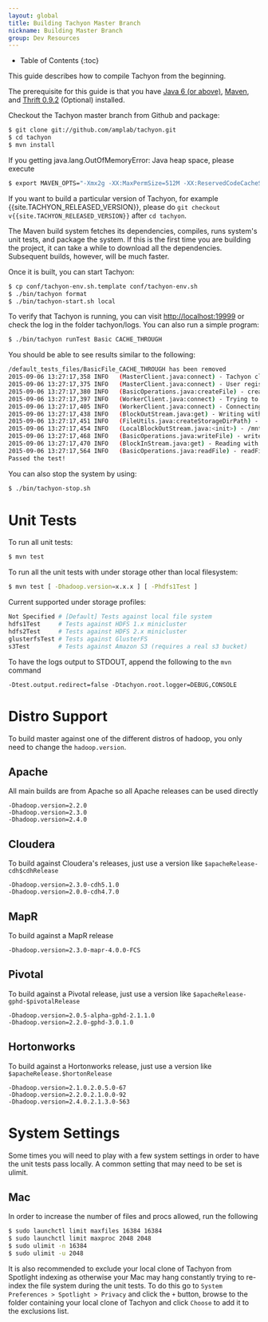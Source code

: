 ```yaml
---
layout: global
title: Building Tachyon Master Branch
nickname: Building Master Branch
group: Dev Resources
---
```


* Table of Contents
{:toc}

This guide describes how to compile Tachyon from the beginning.

The prerequisite for this guide is that you have [Java 6 (or above)](Java-Setup.html),
[Maven](Maven.html), and [Thrift 0.9.2](Thrift.html) (Optional) installed.

Checkout the Tachyon master branch from Github and package:

```bash
$ git clone git://github.com/amplab/tachyon.git
$ cd tachyon
$ mvn install
```

If you getting java.lang.OutOfMemoryError: Java heap space, please execute

```bash
$ export MAVEN_OPTS="-Xmx2g -XX:MaxPermSize=512M -XX:ReservedCodeCacheSize=512m"
```

If you want to build a particular version of Tachyon, for example {{site.TACHYON_RELEASED_VERSION}},
please do `git checkout v{{site.TACHYON_RELEASED_VERSION}}` after `cd tachyon`.

The Maven build system fetches its dependencies, compiles, runs system's unit tests, and package the
system. If this is the first time you are building the project, it can take a while to download all
the dependencies. Subsequent builds, however, will be much faster.

Once it is built, you can start Tachyon:

```bash
$ cp conf/tachyon-env.sh.template conf/tachyon-env.sh
$ ./bin/tachyon format
$ ./bin/tachyon-start.sh local
```

To verify that Tachyon is running, you can visit [http://localhost:19999](http://localhost:19999) or
check the log in the folder tachyon/logs. You can also run a simple program:

```bash
$ ./bin/tachyon runTest Basic CACHE_THROUGH
```

You should be able to see results similar to the following:

```bash
/default_tests_files/BasicFile_CACHE_THROUGH has been removed
2015-09-06 13:27:17,358 INFO   (MasterClient.java:connect) - Tachyon client (version 0.8.0-SNAPSHOT) is trying to connect with master @ localhost/127.0.0.1:19998
2015-09-06 13:27:17,375 INFO   (MasterClient.java:connect) - User registered with the master @ localhost/127.0.0.1:19998; got UserId 9
2015-09-06 13:27:17,380 INFO   (BasicOperations.java:createFile) - createFile with fileId 5 took 25 ms.
2015-09-06 13:27:17,397 INFO   (WorkerClient.java:connect) - Trying to get local worker host : 10.239.44.23
2015-09-06 13:27:17,405 INFO   (WorkerClient.java:connect) - Connecting local worker @ /10.239.44.23:29998
2015-09-06 13:27:17,438 INFO   (BlockOutStream.java:get) - Writing with local stream. tachyonFile: /default_tests_files/BasicFile_CACHE_THROUGH, blockIndex: 0, opType: CACHE_THROUGH
2015-09-06 13:27:17,451 INFO   (FileUtils.java:createStorageDirPath) - Folder /mnt/ramdisk/tachyonworker/9 was created!
2015-09-06 13:27:17,454 INFO   (LocalBlockOutStream.java:<init>) - /mnt/ramdisk/tachyonworker/9/5368709120 was created! tachyonFile: /default_tests_files/BasicFile_CACHE_THROUGH, blockIndex: 0, blockId: 5368709120, blockCapacityByte: 536870912
2015-09-06 13:27:17,468 INFO   (BasicOperations.java:writeFile) - writeFile to file /default_tests_files/BasicFile_CACHE_THROUGH took 87 ms.
2015-09-06 13:27:17,470 INFO   (BlockInStream.java:get) - Reading with local stream.
2015-09-06 13:27:17,564 INFO   (BasicOperations.java:readFile) - readFile file /default_tests_files/BasicFile_CACHE_THROUGH took 96 ms.
Passed the test!
```

You can also stop the system by using:

```bash
$ ./bin/tachyon-stop.sh
```

# Unit Tests

To run all unit tests:

```bash
$ mvn test
```

To run all the unit tests with under storage other than local filesystem:

```bash
$ mvn test [ -Dhadoop.version=x.x.x ] [ -Phdfs1Test ]
```

Current supported under storage profiles:

```bash
Not Specified # [Default] Tests against local file system
hdfs1Test     # Tests against HDFS 1.x minicluster
hdfs2Test     # Tests against HDFS 2.x minicluster
glusterfsTest # Tests against GlusterFS
s3Test        # Tests against Amazon S3 (requires a real s3 bucket)
```

To have the logs output to STDOUT, append the following to the `mvn` command

    -Dtest.output.redirect=false -Dtachyon.root.logger=DEBUG,CONSOLE

# Distro Support

To build master against one of the different distros of hadoop, you only need to change the
`hadoop.version`.

## Apache

All main builds are from Apache so all Apache releases can be used directly

    -Dhadoop.version=2.2.0
    -Dhadoop.version=2.3.0
    -Dhadoop.version=2.4.0

## Cloudera

To build against Cloudera's releases, just use a version like `$apacheRelease-cdh$cdhRelease`

    -Dhadoop.version=2.3.0-cdh5.1.0
    -Dhadoop.version=2.0.0-cdh4.7.0

## MapR

To build against a MapR release

    -Dhadoop.version=2.3.0-mapr-4.0.0-FCS

## Pivotal

To build against a Pivotal release, just use a version like `$apacheRelease-gphd-$pivotalRelease`

    -Dhadoop.version=2.0.5-alpha-gphd-2.1.1.0
    -Dhadoop.version=2.2.0-gphd-3.0.1.0

## Hortonworks

To build against a Hortonworks release, just use a version like `$apacheRelease.$hortonRelease`

    -Dhadoop.version=2.1.0.2.0.5.0-67
    -Dhadoop.version=2.2.0.2.1.0.0-92
    -Dhadoop.version=2.4.0.2.1.3.0-563

# System Settings

Some times you will need to play with a few system settings in order to have the unit tests pass
locally.  A common setting that may need to be set is ulimit.

## Mac

In order to increase the number of files and procs allowed, run the following

```bash
$ sudo launchctl limit maxfiles 16384 16384
$ sudo launchctl limit maxproc 2048 2048
$ sudo ulimit -n 16384
$ sudo ulimit -u 2048
```

It is also recommended to exclude your local clone of Tachyon from Spotlight indexing as otherwise
your Mac may hang constantly trying to re-index the file system during the unit tests.  To do this
go to `System Preferences > Spotlight > Privacy` and click the `+` button, browse to the folder
containing your local clone of Tachyon and click `Choose` to add it to the exclusions list.
